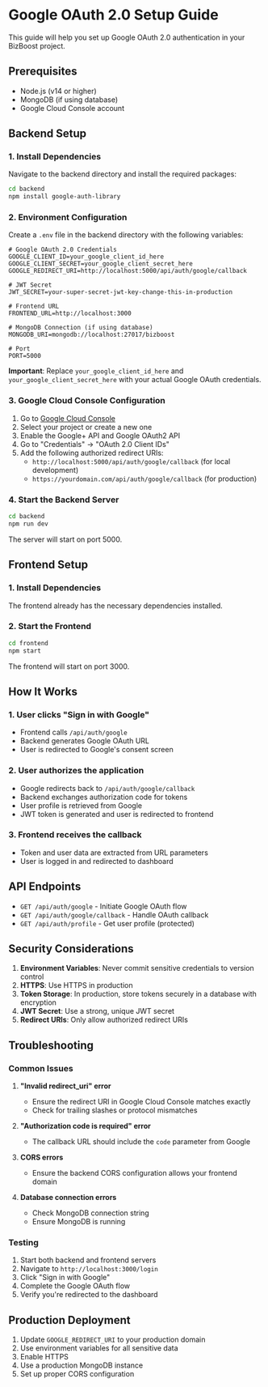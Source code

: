 # Google OAuth 2.0 Setup Guide

This guide will help you set up Google OAuth 2.0 authentication in your BizBoost project.

## Prerequisites

- Node.js (v14 or higher)
- MongoDB (if using database)
- Google Cloud Console account

## Backend Setup

### 1. Install Dependencies

Navigate to the backend directory and install the required packages:

```bash
cd backend
npm install google-auth-library
```

### 2. Environment Configuration

Create a `.env` file in the backend directory with the following variables:

```env
# Google OAuth 2.0 Credentials
GOOGLE_CLIENT_ID=your_google_client_id_here
GOOGLE_CLIENT_SECRET=your_google_client_secret_here
GOOGLE_REDIRECT_URI=http://localhost:5000/api/auth/google/callback

# JWT Secret
JWT_SECRET=your-super-secret-jwt-key-change-this-in-production

# Frontend URL
FRONTEND_URL=http://localhost:3000

# MongoDB Connection (if using database)
MONGODB_URI=mongodb://localhost:27017/bizboost

# Port
PORT=5000
```

**Important**: Replace `your_google_client_id_here` and `your_google_client_secret_here` with your actual Google OAuth credentials.

### 3. Google Cloud Console Configuration

1. Go to [Google Cloud Console](https://console.cloud.google.com/)
2. Select your project or create a new one
3. Enable the Google+ API and Google OAuth2 API
4. Go to "Credentials" → "OAuth 2.0 Client IDs"
5. Add the following authorized redirect URIs:
   - `http://localhost:5000/api/auth/google/callback` (for local development)
   - `https://yourdomain.com/api/auth/google/callback` (for production)

### 4. Start the Backend Server

```bash
cd backend
npm run dev
```

The server will start on port 5000.

## Frontend Setup

### 1. Install Dependencies

The frontend already has the necessary dependencies installed.

### 2. Start the Frontend

```bash
cd frontend
npm start
```

The frontend will start on port 3000.

## How It Works

### 1. User clicks "Sign in with Google"
- Frontend calls `/api/auth/google`
- Backend generates Google OAuth URL
- User is redirected to Google's consent screen

### 2. User authorizes the application
- Google redirects back to `/api/auth/google/callback`
- Backend exchanges authorization code for tokens
- User profile is retrieved from Google
- JWT token is generated and user is redirected to frontend

### 3. Frontend receives the callback
- Token and user data are extracted from URL parameters
- User is logged in and redirected to dashboard

## API Endpoints

- `GET /api/auth/google` - Initiate Google OAuth flow
- `GET /api/auth/google/callback` - Handle OAuth callback
- `GET /api/auth/profile` - Get user profile (protected)

## Security Considerations

1. **Environment Variables**: Never commit sensitive credentials to version control
2. **HTTPS**: Use HTTPS in production
3. **Token Storage**: In production, store tokens securely in a database with encryption
4. **JWT Secret**: Use a strong, unique JWT secret
5. **Redirect URIs**: Only allow authorized redirect URIs

## Troubleshooting

### Common Issues

1. **"Invalid redirect_uri" error**
   - Ensure the redirect URI in Google Cloud Console matches exactly
   - Check for trailing slashes or protocol mismatches

2. **"Authorization code is required" error**
   - The callback URL should include the `code` parameter from Google

3. **CORS errors**
   - Ensure the backend CORS configuration allows your frontend domain

4. **Database connection errors**
   - Check MongoDB connection string
   - Ensure MongoDB is running

### Testing

1. Start both backend and frontend servers
2. Navigate to `http://localhost:3000/login`
3. Click "Sign in with Google"
4. Complete the Google OAuth flow
5. Verify you're redirected to the dashboard

## Production Deployment

1. Update `GOOGLE_REDIRECT_URI` to your production domain
2. Use environment variables for all sensitive data
3. Enable HTTPS
4. Use a production MongoDB instance
5. Set up proper CORS configuration
